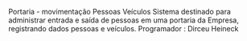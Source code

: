Portaria - movimentação Pessoas Veículos
Sistema destinado para administrar entrada e saída de pessoas em uma portaria da Empresa, registrando dados pessoas e veículos.
Programador : Dirceu Heineck

